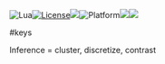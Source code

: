 <img alt="Lua" src="https://img.shields.io/badge/lua-v5.4-blue"><a href="https://github.com/timm/keys/blob/master/LICENSE.md"><img 
alt="License" src="https://img.shields.io/badge/license-unlicense-red"></a><img 
src="https://img.shields.io/badge/purpose-ai%20,%20se-blueviolet"><img 
alt="Platform" src="https://img.shields.io/badge/platform-osx%20,%20linux-lightgrey"><a 
href="https://github.com/timm/keys/actions"><img src="https://github.com/timm/keys/actions/workflows/unit-test.yml/badge.svg"></a><a 
href="https://zenodo.org/badge/latestdoi/318809834"><img src="https://zenodo.org/badge/318809834.svg"></a>

#keys

Inference = cluster, discretize, contrast
